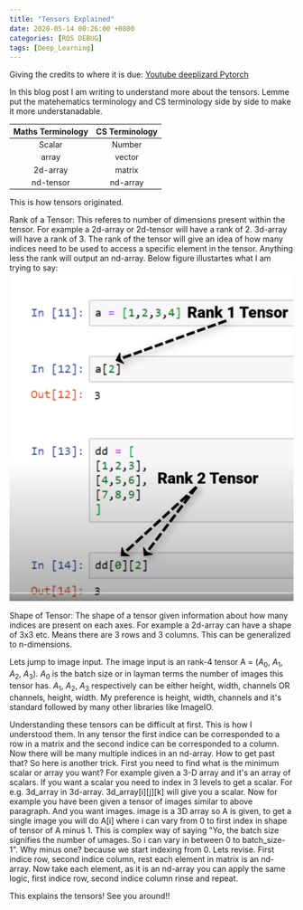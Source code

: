 ```yaml
---
title: "Tensors Explained"
date: 2020-05-14 00:26:00 +0800
categories: [ROS DEBUG]
tags: [Deep_Learning]
---
```


Giving the credits to where it is due: [Youtube deeplizard Pytorch](https://www.youtube.com/watch?v=AiyK0idr4uM&list=PLZbbT5o_s2xrfNyHZsM6ufI0iZENK9xgG&index=6)

In this blog post I am writing to understand more about the tensors. Lemme put the matehematics terminology and CS terminology side by side to make it more understanadable.

| Maths Terminology 	| CS Terminology 	|
|:-----------------:	|:--------------:	|
|       Scalar      	|     Number     	|
|       array       	|     vector     	|
|      2d-array     	|     matrix     	|
|     nd-tensor     	|    nd-array    	|

This is how tensors originated.

Rank of a Tensor:
This referes to number of dimensions present within the tensor. For example a 2d-array or 2d-tensor will have a rank of 2. 3d-array will have a rank of 3. The rank of the tensor will give an idea of how many indices need to be used to access a specific element in the tensor. Anything less the rank will output an nd-array. Below figure illustartes what I am trying to say:
![Tensor Rank](assets/img/../../../assets/img/tensors_explained/tensors_explained.png)

Shape of Tensor:
The shape of a tensor given information about how many indices are present on each axes. For example a 2d-array can have a shape of 3x3 etc. Means there are 3 rows and 3 columns. This can be generalized to n-dimensions. 

Lets jump to image input. The image input is an rank-4 tensor A = ($A_0$, $A_1$, $A_2$, $A_3$). $A_0$ is the batch size or in layman terms the number of images this tensor has. $A_1$, $A_2$, $A_3$ respectively can be either height, width, channels OR channels, height, width. My preference is height, width, channels and it's standard followed by many other libraries like ImageIO.

Understanding these tensors can be difficult at first. This is how I understood them. In any tensor the first indice can be corresponded to a row in a matrix and the second indice can be corresponded to a column. Now there will be many multiple indices in an nd-array. How to get past that? So here is another trick. First you need to find what is the minimum scalar or array you want? For example given a 3-D array and it's an array of scalars. If you want a scalar you need to index in 3 levels to get a scalar. For e.g. 3d_array in 3d-array. 3d_array[i][j][k] will give you a scalar. Now for example you have been given a tensor of images similar to above paragraph. And you want images. image is a 3D array so A is given, to get a single image you will do A[i] where i can vary from 0 to first index in shape of tensor of A minus 1. This is complex way of saying "Yo, the batch size signifies the number of umages. So i can vary in between 0 to batch_size-1". Why minus one? because we start indexing from 0. Lets revise. First indice row, second indice column, rest each element in matrix is an nd-array. Now take each element, as it is an nd-array you can apply the same logic, first indice row, second indice column rinse and repeat.  

This explains the tensors! See you around!!






































 